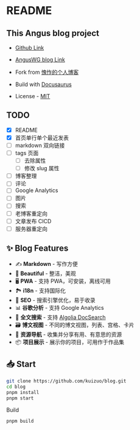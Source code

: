 # README

## This Angus blog project

- [Github Link](https://github.com/AngusWG)
- [AngusWG blog Link](https://anguswg.github.io/)

- Fork from [愧怍的个人博客](https://github.com/kuizuo/blog)
- Build with [Docusaurus](https://docusaurus.io/)
- License - [MIT](./LICENSE)

## TODO

- [x] README
- [x] 首页单行单个最近发表
- [ ] markdown 双向链接
- [ ] tags 页面
  - [ ] 去除属性
  - [ ] 修改 slug 属性
- [ ] 博客整理
- [ ] 评论
- [ ] Google Analytics
- [ ] 图片
- [ ] 搜索
- [ ] 老博客重定向
- [ ] 文章发布 CICD
- [ ] 服务器重定向

## ✨ Blog Features

- ✍️ **Markdown** - 写作方便
- 🎨 **Beautiful** - 整洁，美观
- 🖥️ **PWA** - 支持 PWA，可安装，离线可用
- 🏞️ **i18n** - 支持国际化
- 💯 **SEO** - 搜索引擎优化，易于收录
- 📊 **谷歌分析** - 支持 Google Analytics
- 🔎 **全文搜索** - 支持 [Algolia DocSearch](https://github.com/algolia/docsearch)
- 🗃️ **博文视图** - 不同的博文视图，列表、宫格、卡片
- 🌈 **资源导航** - 收集并分享有用、有意思的资源
- 📦 **项目展示** - 展示你的项目，可用作于作品集

## 📥 Start

```bash
git clone https://github.com/kuizuo/blog.git
cd blog
pnpm install
pnpm start
```

Build

```bash
pnpm build
```
